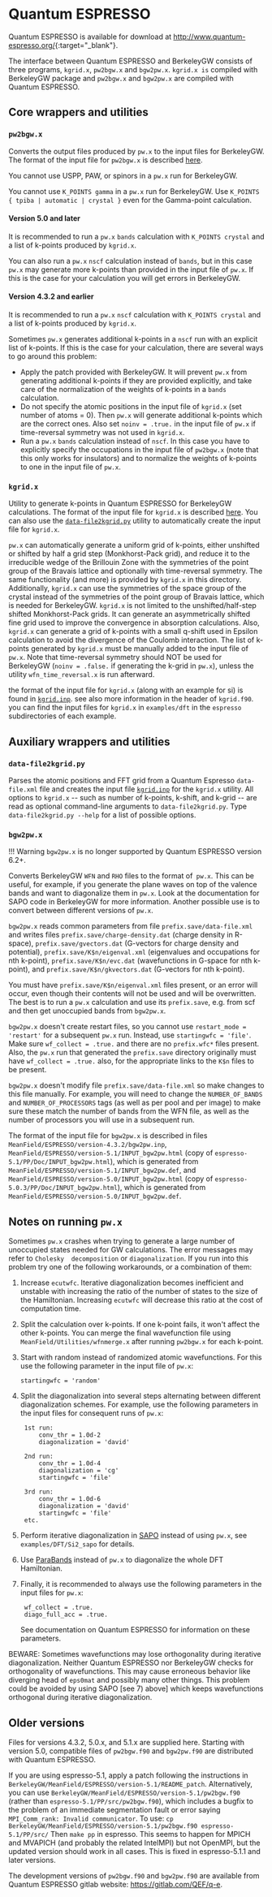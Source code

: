 # Quantum ESPRESSO

Quantum ESPRESSO is available for download at
<http://www.quantum-espresso.org/>{:target="_blank"}.

The interface between Quantum ESPRESSO and BerkeleyGW consists of three
programs, `kgrid.x`, `pw2bgw.x` and `bgw2pw.x`. `kgrid.x is` compiled with
BerkeleyGW package and `pw2bgw.x` and `bgw2pw.x` are compiled with Quantum
ESPRESSO.


## Core wrappers and utilities


### `pw2bgw.x`

Converts the output files produced by `pw.x` to the input files for BerkeleyGW.
The format of the input file for `pw2bgw.x` is described [here](pw2bgw-input.md).

You cannot use USPP, PAW, or spinors in a `pw.x` run for BerkeleyGW.

You cannot use `K_POINTS gamma` in a `pw.x` run for BerkeleyGW. 
Use `K_POINTS { tpiba | automatic | crystal }` even for the 
Gamma-point calculation.


#### Version 5.0 and later

It is recommended to run a `pw.x` `bands` calculation with `K_POINTS crystal` 
and a list of k-points produced by `kgrid.x`.

You can also run a `pw.x` `nscf` calculation instead of `bands`, but in this 
case `pw.x` may generate more k-points than provided in the input file of `pw.x`.
If this is the case for your calculation you will get errors in BerkeleyGW.


#### Version 4.3.2 and earlier

It is recommended to run a `pw.x` `nscf` calculation with `K_POINTS crystal`
and a list of k-points produced by `kgrid.x`.

Sometimes `pw.x` generates additional k-points in a `nscf` run with an explicit 
list of k-points. If this is the case for your calculation, there are several 
ways to go around this problem:

* Apply the patch provided with BerkeleyGW. It will prevent `pw.x` from 
  generating additional k-points if they are provided explicitly, and 
  take care of the normalization of the weights of k-points in a `bands` 
  calculation. 
* Do not specify the atomic positions in the input file of `kgrid.x` (set 
  number of atoms = 0). Then `pw.x` will generate additional k-points which 
  are the correct ones. Also set `noinv = .true.` in the input file of `pw.x` 
  if time-reversal symmetry was not used in `kgrid.x`.
* Run a `pw.x` `bands` calculation instead of `nscf`. In this case you have 
  to explicitly specify the occupations in the input file of `pw2bgw.x` (note 
  that this only works for insulators) and to normalize the weights of 
  k-points to one in the input file of `pw.x`.


### `kgrid.x`

Utility to generate k-points in Quantum ESPRESSO for BerkeleyGW calculations.
The format of the input file for `kgrid.x` is described [here](kgrid-input.md).
You can also use the [`data-file2kgrid.py`](espresso-overview.md#data-file2kgridpy)
utility to automatically create the input file for `kgrid.x`.

`pw.x` can automatically generate a uniform grid of k-points, either unshifted
or shifted by half a grid step (Monkhorst-Pack grid), and reduce it to the
irreducible wedge of the Brillouin Zone with the symmetries of the point group
of the Bravais lattice and optionally with time-reversal symmetry. The same
functionality (and more) is provided by `kgrid.x` in this directory.
Additionally, `kgrid.x` can use the symmetries of the space group of the crystal
instead of the symmetries of the point group of Bravais lattice, which is
needed for BerkeleyGW. `kgrid.x` is not limited to the unshifted/half-step
shifted Monkhorst-Pack grids. It can generate an asymmetrically shifted fine
grid used to improve the convergence in absorption calculations. Also,
`kgrid.x` can generate a grid of k-points with a small q-shift used in Epsilon
calculation to avoid the divergence of the Coulomb interaction. The list of
k-points generated by `kgrid.x` must be manually added to the input file of
`pw.x`. Note that time-reversal symmetry should NOT be used for BerkeleyGW
(`noinv = .false.` if generating the k-grid in `pw.x`), unless the utility
`wfn_time_reversal.x` is run afterward.

the format of the input file for `kgrid.x` (along with an example for si) is
found in [`kgrid.inp`](kgrid-input.md). see also more information in the header of
`kgrid.f90`. you can find the input files for `kgrid.x` in `examples/dft` in the
`espresso` subdirectories of each example.


## Auxiliary wrappers and utilities


### `data-file2kgrid.py`

Parses the atomic positions and FFT grid from a Quantum Espresso `data-file.xml`
file and creates the input file [`kgrid.inp`](kgrid-input.md) for the `kgrid.x` utility.
All options to `kgrid.x` -- such as number of k-points, k-shift, and k-grid --
are read as optional command-line arguments to `data-file2kgrid.py`. Type
`data-file2kgrid.py --help` for a list of possible options.


### `bgw2pw.x`

!!! Warning
    `bgw2pw.x` is no longer supported by Quantum ESPRESSO version 6.2+.

Converts BerkeleyGW `WFN` and `RHO` files to the format of` pw.x`.
This can be useful, for example, if you generate the plane waves 
on top of the valence bands and want to diagonalize them in `pw.x`. 
Look at the documentation for SAPO code in BerkeleyGW for more information.
Another possible use is to convert between different versions of `pw.x`.

`bgw2pw.x` reads common parameters from file `prefix.save/data-file.xml` and 
writes files `prefix.save/charge-density.dat` (charge density in R-space), 
`prefix.save/gvectors.dat` (G-vectors for charge density and potential), 
`prefix.save/K$n/eigenval.xml` (eigenvalues and occupations for nth k-point), 
`prefix.save/K$n/evc.dat` (wavefunctions in G-space for nth k-point), and 
`prefix.save/K$n/gkvectors.dat` (G-vectors for nth k-point).

You must have `prefix.save/K$n/eigenval.xml` files present, or an error will occur,
even though their contents will not be used and will be overwritten.
The best is to run a `pw.x` calculation and use its `prefix.save`, e.g. from scf
and then get unoccupied bands from `bgw2pw.x`.

`bgw2pw.x` doesn't create restart files, so you cannot use `restart_mode = 'restart'`
for a subsequent `pw.x` run. Instead, use `startingwfc = 'file'`. Make sure
`wf_collect = .true.` and there are no `prefix.wfc*` files present. Also, the `pw.x` run
that generated the `prefix.save` directory originally must have `wf_collect = .true.`
also, for the appropriate links to the `K$n` files to be present.

`bgw2pw.x` doesn't modify file `prefix.save/data-file.xml` so make changes to this 
file manually. For example, you will need to change the `NUMBER_OF_BANDS` and
`NUMBER_OF_PROCESSORS` tags (as well as per pool and per image) to make sure these
match the number of bands from the WFN file, as well as the number of processors
you will use in a subsequent run.

The format of the input file for `bgw2pw.x` is described 
in files `MeanField/ESPRESSO/version-4.3.2/bgw2pw.inp`,
`MeanField/ESPRESSO/version-5.1/INPUT_bgw2pw.html` (copy of `espresso-5.1/PP/Doc/INPUT_bgw2pw.html`),
which is generated from `MeanField/ESPRESSO/version-5.1/INPUT_bgw2pw.def`, and
`MeanField/ESPRESSO/version-5.0/INPUT_bgw2pw.html` (copy of `espresso-5.0.3/PP/Doc/INPUT_bgw2pw.html`),
which is generated from `MeanField/ESPRESSO/version-5.0/INPUT_bgw2pw.def`.

## Notes on running `pw.x`

Sometimes `pw.x` crashes when trying to generate a large number of unoccupied 
states needed for GW calculations. The error messages may refer to `Cholesky 
decomposition` or `diagonalization`. If you run into this problem try one of 
the following workarounds, or a combination of them:

1) Increase `ecutwfc`. Iterative diagonalization becomes inefficient and 
   unstable with increasing the ratio of the number of states to the size 
   of the Hamiltonian. Increasing `ecutwfc` will decrease this ratio 
   at the cost of computation time.

2) Split the calculation over k-points. If one k-point fails, it won't 
   affect the other k-points. You can merge the final wavefunction file 
   using `MeanField/Utilities/wfnmerge.x` after running `pw2bgw.x` for each 
   k-point.

3) Start with random instead of randomized atomic wavefunctions. For 
   this use the following parameter in the input file of `pw.x`:
   ```
   startingwfc = 'random'
   ```

4) Split the diagonalization into several steps alternating between 
   different diagonalization schemes. For example, use the following 
   parameters in the input files for consequent runs of `pw.x`:
   ```
    1st run:
        conv_thr = 1.0d-2
        diagonalization = 'david'

    2nd run:
        conv_thr = 1.0d-4
        diagonalization = 'cg'
        startingwfc = 'file'

    3rd run:
        conv_thr = 1.0d-6
        diagonalization = 'david'
        startingwfc = 'file'
    etc.
   ```

7) Perform iterative diagonalization in [SAPO](sapo-overview.md) instead of
   using `pw.x`, see `examples/DFT/Si2_sapo` for details.

8) Use [ParaBands](parabands-overview.md) instead of `pw.x` to diagonalize the
   whole DFT Hamiltonian.

9) Finally, it is recommended to always use the following parameters 
   in the input files for `pw.x`:
   ```
    wf_collect = .true.
    diago_full_acc = .true.
   ```
   See documentation on Quantum ESPRESSO for information on these 
   parameters.

BEWARE: Sometimes wavefunctions may lose orthogonality during 
iterative diagonalization. Neither Quantum ESPRESSO nor BerkeleyGW 
checks for orthogonality of wavefunctions. This may cause erroneous 
behavior like diverging head of `eps0mat` and possibly many other things. 
This problem could be avoided by using SAPO [see 7) above] which keeps 
wavefunctions orthogonal during iterative diagonalization.


## Older versions

Files for versions 4.3.2, 5.0.x, and 5.1.x are supplied here. 
Starting with version 5.0, compatible files of `pw2bgw.f90` and `bgw2pw.f90` are 
distributed with Quantum ESPRESSO.

If you are using espresso-5.1, apply a patch following the
instructions in `BerkeleyGW/MeanField/ESPRESSO/version-5.1/README_patch`.
Alternatively, you can use `BerkeleyGW/MeanField/ESPRESSO/version-5.1/pw2bgw.f90`
(rather than `espresso-5.1/PP/src/pw2bgw.f90`), which includes a bugfix to
the problem of an immediate segmentation fault or error
saying `MPI_Comm_rank: Invalid communicator`. To use:
`cp BerkeleyGW/MeanField/ESPRESSO/version-5.1/pw2bgw.f90 espresso-5.1/PP/src/`
Then `make pp` in espresso. This seems to happen for MPICH and MVAPICH (and
probably the related IntelMPI) but not OpenMPI, but the updated version should work
in all cases. This is fixed in espresso-5.1.1 and later versions.

The development versions of `pw2bgw.f90` and `bgw2pw.f90` are available from 
Quantum ESPRESSO gitlab website: <https://gitlab.com/QEF/q-e>.
